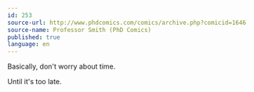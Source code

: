 ```yaml
---
id: 253
source-url: http://www.phdcomics.com/comics/archive.php?comicid=1646
source-name: Professor Smith (PhD Comics)
published: true
language: en
---
```

Basically, don't worry about time.

Until it's too late.
